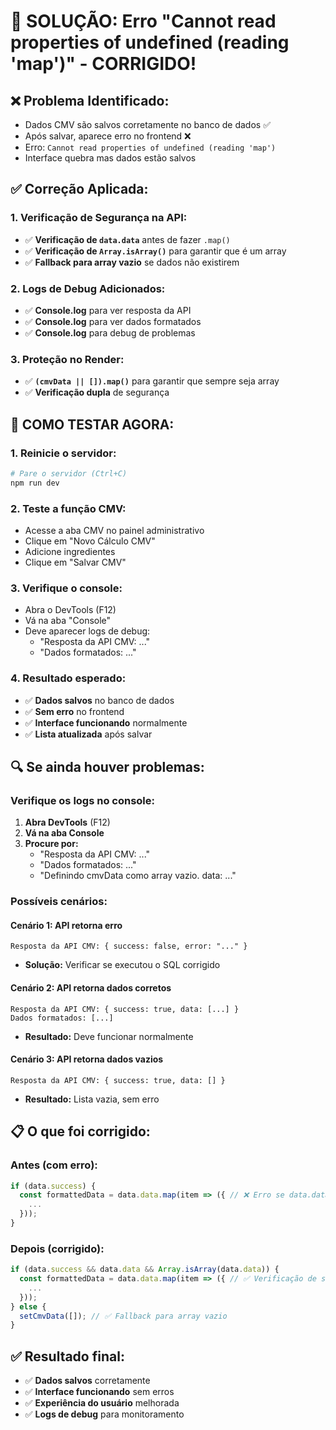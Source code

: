 # 🔧 SOLUÇÃO: Erro "Cannot read properties of undefined (reading 'map')" - CORRIGIDO!

## ❌ **Problema Identificado:**
- Dados CMV são salvos corretamente no banco de dados ✅
- Após salvar, aparece erro no frontend ❌
- Erro: `Cannot read properties of undefined (reading 'map')`
- Interface quebra mas dados estão salvos

## ✅ **Correção Aplicada:**

### 1. **Verificação de Segurança na API:**
- ✅ **Verificação de `data.data`** antes de fazer `.map()`
- ✅ **Verificação de `Array.isArray()`** para garantir que é um array
- ✅ **Fallback para array vazio** se dados não existirem

### 2. **Logs de Debug Adicionados:**
- ✅ **Console.log** para ver resposta da API
- ✅ **Console.log** para ver dados formatados
- ✅ **Console.log** para debug de problemas

### 3. **Proteção no Render:**
- ✅ **`(cmvData || []).map()`** para garantir que sempre seja array
- ✅ **Verificação dupla** de segurança

## 🚀 **COMO TESTAR AGORA:**

### 1. **Reinicie o servidor:**
```bash
# Pare o servidor (Ctrl+C)
npm run dev
```

### 2. **Teste a função CMV:**
- Acesse a aba CMV no painel administrativo
- Clique em "Novo Cálculo CMV"
- Adicione ingredientes
- Clique em "Salvar CMV"

### 3. **Verifique o console:**
- Abra o DevTools (F12)
- Vá na aba "Console"
- Deve aparecer logs de debug:
  - "Resposta da API CMV: ..."
  - "Dados formatados: ..."

### 4. **Resultado esperado:**
- ✅ **Dados salvos** no banco de dados
- ✅ **Sem erro** no frontend
- ✅ **Interface funcionando** normalmente
- ✅ **Lista atualizada** após salvar

## 🔍 **Se ainda houver problemas:**

### **Verifique os logs no console:**
1. **Abra DevTools** (F12)
2. **Vá na aba Console**
3. **Procure por:**
   - "Resposta da API CMV: ..."
   - "Dados formatados: ..."
   - "Definindo cmvData como array vazio. data: ..."

### **Possíveis cenários:**

#### **Cenário 1: API retorna erro**
```
Resposta da API CMV: { success: false, error: "..." }
```
- **Solução:** Verificar se executou o SQL corrigido

#### **Cenário 2: API retorna dados corretos**
```
Resposta da API CMV: { success: true, data: [...] }
Dados formatados: [...]
```
- **Resultado:** Deve funcionar normalmente

#### **Cenário 3: API retorna dados vazios**
```
Resposta da API CMV: { success: true, data: [] }
```
- **Resultado:** Lista vazia, sem erro

## 📋 **O que foi corrigido:**

### **Antes (com erro):**
```javascript
if (data.success) {
  const formattedData = data.data.map(item => ({ // ❌ Erro se data.data for undefined
    ...
  }));
}
```

### **Depois (corrigido):**
```javascript
if (data.success && data.data && Array.isArray(data.data)) {
  const formattedData = data.data.map(item => ({ // ✅ Verificação de segurança
    ...
  }));
} else {
  setCmvData([]); // ✅ Fallback para array vazio
}
```

## ✅ **Resultado final:**
- ✅ **Dados salvos** corretamente
- ✅ **Interface funcionando** sem erros
- ✅ **Experiência do usuário** melhorada
- ✅ **Logs de debug** para monitoramento

